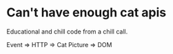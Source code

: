 # Can't have enough cat apis

Educational and chill code from a chill call.

Event => HTTP => Cat Picture => DOM
